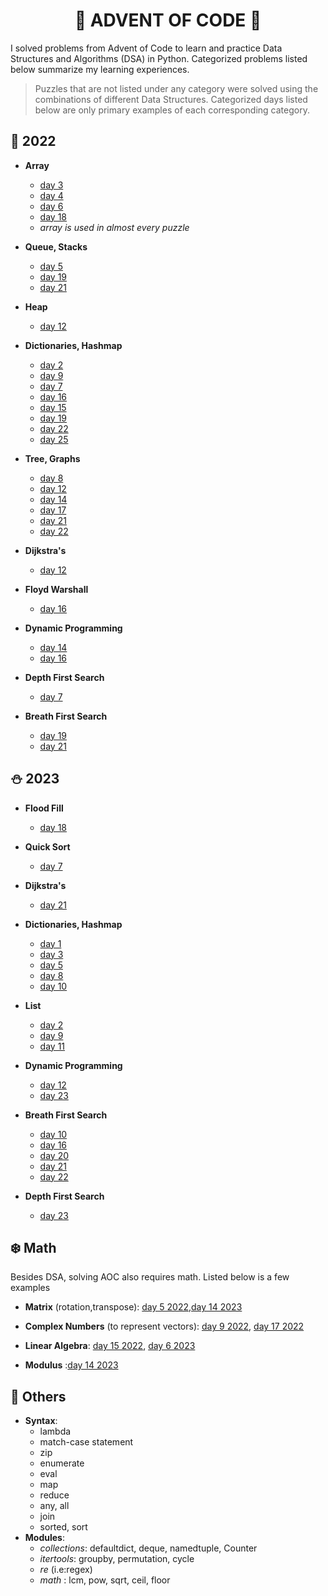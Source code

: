 <h1 align=center> 🎄 ADVENT OF CODE 🎄</h1>

I solved problems from Advent of Code to learn and practice  Data Structures and Algorithms (DSA) in Python. Categorized problems listed below summarize my learning experiences. 

> Puzzles that are not listed under any category were solved using the combinations of different Data Structures. Categorized days listed below are only primary examples of each corresponding category. 

## 🎅 2022 
* **Array**

    * [day 3](./2022/day3_2022/AOC_day3.py)
    * [day 4](./2022/day4_2022/day4.py)
    * [day 6](./2022/day6_2022/day6.py)
    * [day 18](./2022/day18_2022/day18part1.py)
    * *array is used in almost every puzzle*

* **Queue, Stacks** 
    * [day 5](./2022/day5_2022/day5.py)
    * [day 19](./2022/day19_2022/day19.py) 
    * [day 21](./2022/day21_2022/part2.py) 

* **Heap** 
    * [day 12](./2022/day12_2022/AOCday12.py)

* **Dictionaries, Hashmap** 
    * [day 2](./2022/day2_2022/AOC_day2_part2.py)
    * [day 9](./2022/day9_2022/day9.py)
    * [day 7](./2022/day7_2022/AOC_day7.py)
    * [day 16](./2022/day16_2022/day16.py)
    * [day 15](./2022/day15_2022/aoc15_part1.py)
    * [day 19](./2022/day19_2022/day19.py) 
    * [day 22](./2022/day22_2022/part1.py)
    * [day 25](./2022/day25_2022/part1.py)

* **Tree, Graphs**
    * [day 8](./2022/day8_2022/day8.py)
    * [day 12](./2022/day12_2022/AOCday12.py)
    * [day 14](./2022/day14_2022/AOC14_part1.py)
    * [day 17](./2022/day17_2022/day17_part1.py)
    * [day 21](./2022/day21_2022/part2.py) 
    * [day 22](./2022/day22_2022/part1.py)

* **Dijkstra's** 
    * [day 12](./2022/day12_2022/AOCday12.py)

* **Floyd Warshall**
    * [day 16](./2022/day16_2022/day16.py)


* **Dynamic Programming** 
    * [day 14](./2022/day14_2022/AOC14_part1.py)
    * [day 16](./2022/day16_2022/day16.py)

* **Depth First Search** 
    * [day 7](./2022/day7_2022/AOC_day7.py)

* **Breath First Search** 
    * [day 19](./2022/day19_2022/day19.py) 
    * [day 21](./2022/day21_2022/part2.py) 


## ⛄ 2023 

* **Flood Fill**
    * [day 18](./2023/day18_2023/part1.py)

* **Quick Sort**
    * [day 7](./2023/day7_2023/part1.py/)

* **Dijkstra's**
    * [day 21](./2023/day21_2023/part12.py)
    

* **Dictionaries, Hashmap** 
    * [day 1](./2023/day1_2023/part2.py)
    * [day 3](./2023/day3_2023/part1.py)
    * [day 5](./2023/day5_2023/part1.py)
    * [day 8](./2023/day8_2023/part1.py)
    * [day 10](./2023/day10_2023/part1.py)

* **List**
    * [day 2](./2023/day2_2023/part1.py)
    * [day 9](./2023/day9_2023/part1.py)
    * [day 11](./2023/day11_2023/part1.py)

* **Dynamic Programming** 
    * [day 12](./2023/day12_2023/part1.py)
    * [day 23](./2023/day23_2023/part1.py)

* **Breath First Search** 
    * [day 10](./2023/day10_2023/part1.py)
    * [day 16](./2023/day16_2023/part1.py)
    * [day 20](./2023/day20_2023/part1.py)
    * [day 21](./2023/day21_2023/part1.py)
    * [day 22](./2023/day22_2023/bothpart.py)

* **Depth First Search** 
    * [day 23](./2023/day23_2023/part1.py)
    



## ❄️ Math
<p> Besides DSA, solving AOC also requires math. Listed below is a few examples</p>

* **Matrix** (rotation,transpose): [day 5 2022](./2022/day5_2022/day5.py),[day 14 2023](./2023/day14_2023/part1.py)

* **Complex Numbers** (to represent vectors): [day 9 2022](./2022/day9_2022/day9.py), [day 17 2022](./2022/day17_2022/day17_part1.py)

* **Linear Algebra**: [day 15 2022](./2022/day15_2022/README.md), [day 6 2023](./2023/day6_2023/part2.py)

* **Modulus** :[day 14 2023](./2023/day14_2023/part2.py)

## 🎈 Others 

* **Syntax**:
    - lambda
    - match-case statement
    - zip
    - enumerate
    - eval
    - map
    - reduce
    - any, all
    - join
    - sorted, sort
* **Modules**: 
    - *collections*: defaultdict, deque, namedtuple, Counter
    - *itertools*: groupby, permutation, cycle
    - *re* (i.e:regex)
    - *math* : lcm, pow, sqrt, ceil, floor 







